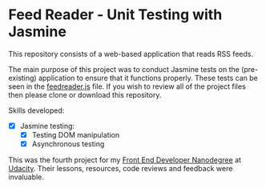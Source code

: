 # Feed Reader - Unit Testing with Jasmine

This repository consists of a web-based application that reads RSS feeds.

The main purpose of this project was to conduct Jasmine tests on the (pre-existing) application to ensure that it functions properly. These tests can be seen in the [feedreader.js](feedreader_js) file. If you wish to review all of the project files then please clone or download this repository.

Skills developed:

* [x] Jasmine testing:
   * [x] Testing DOM manipulation
   * [x] Asynchronous testing

This was the fourth project for my [Front End Developer Nanodegree][1] at [Udacity][2]. Their lessons, resources, code reviews and feedback were invaluable.

[1]:https://eu.udacity.com/course/front-end-web-developer-nanodegree--nd001
[2]:https://eu.udacity.com/
